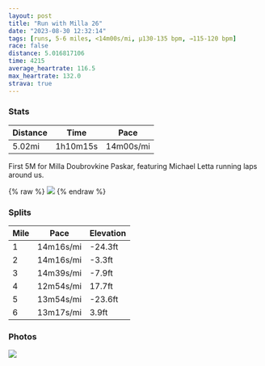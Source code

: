 ```yaml
---
layout: post
title: "Run with Milla 26"
date: "2023-08-30 12:32:14"
tags: [runs, 5-6 miles, <14m00s/mi, μ130-135 bpm, →115-120 bpm]
race: false
distance: 5.016817106
time: 4215
average_heartrate: 116.5
max_heartrate: 132.0
strava: true
---
```


### Stats

| Distance | Time | Pace |
|----------|------|------|
|5.02mi|1h10m15s|14m00s/mi|

First 5M for Milla Doubrovkine Paskar, featuring Michael Letta running laps around us.

{% raw %}
<img src='https://maps.googleapis.com/maps/api/staticmap?maptype=roadmap&path=enc:cdwwFpstbM@@?v@Dh@BRFNX\RLBFAL@IX_@a@\T?Wf@[h@GXQZOl@CTIXWXGXQPGRWKQOo@u@e@bB?TPD\TPDZT^NVPnAn@HFJND?XTX@LRr@b@b@b@VRF?`@`@dB|@XHZ@HLPl@RPXBRV|ANHDHANHBF`@VpB^PZh@BLJDADDjABp@\P@RJR@BDCHELWbA]x@YlA[z@?ZZGVWr@wBVoADe@L_@@OAQFKJCl@\XVB`@HX@VHPrAZZNj@N^PF`AIb@A^Bj@Jh@TTPID[CU@QASDm@He@AUJkA@aAB[FUB[CIBC^FI?o@[EUJeA@?C?ZLk@BXM?PGd@KBKJBNVBjAb@~@@B|@KFCNQXDt@ANPbA?VHNKL@HCFBNA`@Sd@AXBLx@VHAFC@i@FEXg@@ECELyB?k@CGHeAJY@M~@DVGFEACB?ER@NGNAPFj@IVINB\FPALETAXIVExAELJV`ADHE?IH_@?YH{@BM@OCGBi@Ns@?i@LqANKf@AHBMEBEINRRVfAEPHRI~@@l@IhB?TCb@IVBBv@FTSGG?KPiBHgCLeBDAN_@p@EBSCc@EECNIJ@GCEFIXQ^]ZItA[|AIJOr@[d@MhAMPHT`@PDNHVh@PVPJFPCVYt@Yn@If@@FHD^RZDXLDFAHSN?FJLDPYn@@TDAF_@^WXGRB@PCDEDYDQNITFNJYN@@JOXFFIE@MLI?ICCSDCLCBGGAQRYPIZ?DE?GCESGWFYREF?NAHC?@a@Nk@AIUUBEv@UJIC@@@ZcAF@JWBQRq@Ea@iCWs@UmAM]KOSMy@Qu@EIMCSO_@DeAVm@x@oAVg@QWEMMKg@HQSc@OGCQ[Qm@Ek@@UG_@a@[GmD?m@Nc@?UOY[qAS[IEGQZKd@IRE^GtAQt@m@Hy@Tu@r@U@_Ai@w@Sa@Gw@Ac@H]?kAFcASyCgAQ?k@OuCeAk@Ku@o@GMaAc@uAy@YSUWOGQUYYaAk@u@]gDsBkCmBwAw@W]kAw@]O]Ca@f@uAw@ABr@TLN?HS~@If@@Ja@^g@rAGZITCZOZGd@IX?LCHN@Pc@\gAPa@BUZi@Lo@JSADAU@QRe@V_@JYNw@BERBxA`@b@T`@Ft@z@x@d@hAbAz@d@f@h@VJ^VmCuAyAeAm@[][&key=AIzaSyC1MId7bFpkLXNAaYhBSTb8jLyiSqzbDtM&size=800x800&markers=color:yellow|label:S|40.75602,-74.00265&markers=color:green|label:F|40.75756999999997,-74.00494'>
{% endraw %}

### Splits

| Mile | Pace | Elevation |
|------|------|-----------|
|1|14m16s/mi|-24.3ft|
|2|14m16s/mi|-3.3ft|
|3|14m39s/mi|-7.9ft|
|4|12m54s/mi|17.7ft|
|5|13m54s/mi|-23.6ft|
|6|13m17s/mi|3.9ft|

### Photos
<img src='https://dgtzuqphqg23d.cloudfront.net/06SIQ98MSeVTPPJYLcdy1xKPBCWrnxrEH2FoRZTwf_g-768x698.jpg'>

